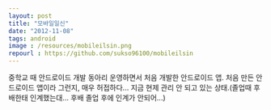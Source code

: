 ```yaml
---
layout: post
title: "모바일일신"
date: "2012-11-08"
tags: android
image : /resources/mobileilsin.png
repourl : https://github.com/sukso96100/mobileilsin
---
```


중학교 때 안드로이드 개발 동아리 운영하면서 처음 개발한 안드로이드 앱.
처음 만든 안드로이드 앱이라 그런지, 매우 허접하다...
지금 현제 관리 안 되고 있는 상태.(졸업때 후배한태 인계했는대... 후배 졸업 후에 인계가 안되어...)